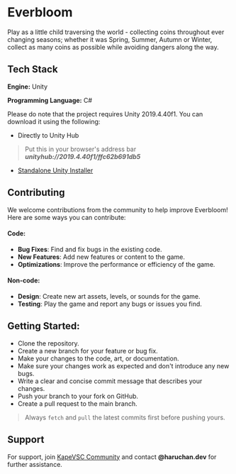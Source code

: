 
# Everbloom
Play as a little child traversing the world - collecting coins throughout ever changing seasons; whether it was Spring, Summer, Autumn or Winter, collect as many coins as possible while avoiding dangers along the way.


## Tech Stack

**Engine:** Unity

**Programming Language:** C#

Please do note that the project requires Unity 2019.4.40f1. You can download it using the following:

- Directly to Unity Hub
> Put this in your browser's address bar ***unityhub://2019.4.40f1/ffc62b691db5***
- [Standalone Unity Installer](https://download.unity3d.com/download_unity/ffc62b691db5/UnityDownloadAssistant-2019.4.40f1.exe)

## Contributing

We welcome contributions from the community to help improve Everbloom! Here are some ways you can contribute:

#### Code:
- **Bug Fixes**: Find and fix bugs in the existing code.
- **New Features**: Add new features or content to the game.
- **Optimizations**: Improve the performance or efficiency of the game.

#### Non-code:
- **Design**: Create new art assets, levels, or sounds for the game.
- **Testing**: Play the game and report any bugs or issues you find.

## Getting Started:
- Clone the repository.
- Create a new branch for your feature or bug fix.
- Make your changes to the code, art, or documentation.
- Make sure your changes work as expected and don't introduce any new bugs.
- Write a clear and concise commit message that describes your changes.
- Push your branch to your fork on GitHub.
- Create a pull request to the main branch.

> Always `fetch` and `pull` the latest commits first before pushing yours.
## Support

For support, join [KapeVSC Community](https://discord.gg/7YhhQXA6) and contact **@haruchan.dev** for further assistance.

